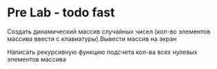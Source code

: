 # Pre Lab - todo fast

Создать динамический массив случайных чисел (кол-во элементов массива ввести с клавиатуры).Вывести массив на экран

Написать рекурсивную функцию подсчета кол-ва всех нулевых элементов массива

